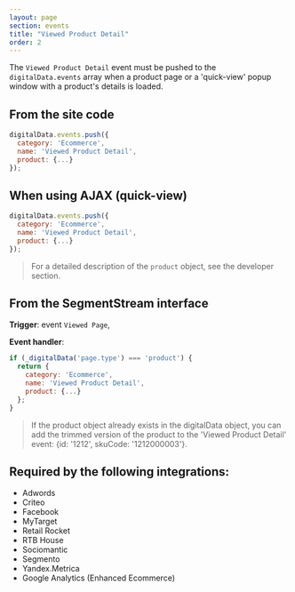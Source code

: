 ```yaml
---
layout: page
section: events
title: "Viewed Product Detail"
order: 2
---
```

The `Viewed Product Detail` event must be pushed to the `digitalData.events` array when a product page or a 'quick-view' popup window with a product's details is loaded.

## From the site code
```javascript
digitalData.events.push({
  category: 'Ecommerce',
  name: 'Viewed Product Detail',
  product: {...}
});
```

## When using AJAX (quick-view)
```javascript
digitalData.events.push({
  category: 'Ecommerce',
  name: 'Viewed Product Detail',
  product: {...}
});
```
> For a detailed description of the `product` object, see the developer section.

## From the SegmentStream interface
**Trigger**: event `Viewed Page`,

**Event handler**:

```javascript
if (_digitalData('page.type') === 'product') {
  return {
    category: 'Ecommerce',
    name: 'Viewed Product Detail',
    product: {...}
  };
}
```

> If the product object already exists in the digitalData object, you can add the trimmed version of the product to the 'Viewed Product Detail' event: {id: '1212', skuCode: '1212000003'}.

## Required by the following integrations:
* Adwords
* Criteo
* Facebook
* MyTarget
* Retail Rocket
* RTB House
* Sociomantic
* Segmento
* Yandex.Metrica
* Google Analytics (Enhanced Ecommerce)
